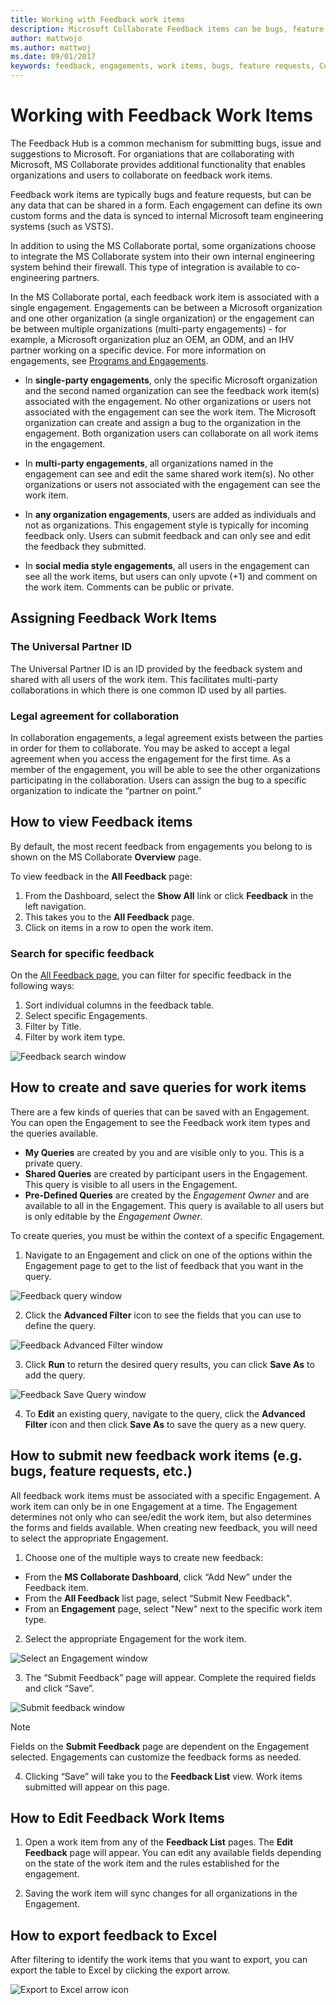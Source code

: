 ```yaml
---
title: Working with Feedback work items
description: Microsoft Collaborate Feedback items can be bugs, feature requests or any task associated with an engagement. Feedback forms can be customized based on each engagement. 
author: mattwojo
ms.author: mattwoj
ms.date: 09/01/2017
keywords: feedback, engagements, work items, bugs, feature requests, Collaborate permissions, Microsoft Connect, SysDev Bug, Dev Center bugs 
---
```


# Working with Feedback Work Items

The Feedback Hub is a common mechanism for submitting bugs, issue and suggestions to Microsoft.  For organiations that are collaborating with Microsoft, MS Collaborate provides additional functionality that enables organizations and users to collaborate on feedback work items.

Feedback work items are typically bugs and feature requests, but can be any data that can be shared in a form. Each engagement can define its own custom forms and the data is synced to internal Microsoft team engineering systems (such as VSTS). 

In addition to using the MS Collaborate portal, some organizations choose to integrate the MS Collaborate system into their own internal engineering system behind their firewall. This type of integration is available to co-engineering partners.

In the MS Collaborate portal, each feedback work item is associated with a single engagement. Engagements can be between a Microsoft organization and one other organization (a single organization) or the engagement can be between multiple organizations (multi-party engagements) - for example, a Microsoft organization pluz an OEM, an ODM, and an IHV partner working on a specific device.  For more information on engagements, see [Programs and Engagements](intro-to-mscollaborate.md/#programs-and-engagements).

- In **single-party engagements**, only the specific Microsoft organization and the second named organization can see the feedback work item(s) associated with the engagement. No other organizations or users not associated with the engagement can see the work item. The Microsoft organization can create and assign a bug to the organization in the engagement.  Both organization users can collaborate on all work items in the engagement.

- In **multi-party engagements**, all organizations named in the engagement can see and edit the same shared work item(s).  No other organizations or users not associated with the engagement can see the work item.

- In **any organization engagements**, users are added as individuals and not as organizations. This engagement style is typically for incoming feedback only.  Users can submit feedback and can only see and edit the feedback they submitted.  

- In **social media style engagements**, all users in the engagement can see all the work items, but users can only upvote (+1) and comment on the work item.  Comments can be public or private.

## Assigning Feedback Work Items



### The Universal Partner ID 

The Universal Partner ID is an ID provided by the feedback system and shared with all users of the work item.  This facilitates multi-party collaborations in which there is one common ID used by all parties.

### Legal agreement for collaboration

In collaboration engagements, a legal agreement exists between the parties in order for them to collaborate. You may be asked to accept a legal agreement when you access the engagement for the first time.  As a member of the engagement, you will be able to see the other organizations participating in the collaboration. Users can assign the bug to a specific organization to indicate the “partner on point.”

## How to view Feedback items

By default, the most recent feedback from engagements you belong to is shown on the MS Collaborate **Overview** page. 

To view feedback in the **All Feedback** page:
1.	From the Dashboard, select the **Show All** link or click **Feedback** in the left navigation.
2.	This takes you to the **All Feedback** page.
3.	Click on items in a row to open the work item.

### Search for specific feedback

On the [All Feedback page](//developer.microsoft.com/dashboard/collaborate/feedback/bugs), you can filter for specific feedback in the following ways:
1.	Sort individual columns in the feedback table.
2.	Select specific Engagements.
3.	Filter by Title.
4.	Filter by work item type.

![Feedback search window](images/feedback-search.png)

## How to create and save queries for work items

There are a few kinds of queries that can be saved with an Engagement. You can open the Engagement to see the Feedback work item types and the queries available.

- **My Queries** are created by you and are visible only to you. This is a private query.
- **Shared Queries** are created by participant users in the Engagement. This query is visible to all users in the Engagement.
- **Pre-Defined Queries** are created by the *Engagement Owner* and are available to all in the Engagement. This query is available to all users but is only editable by the *Engagement Owner*.

To create queries, you must be within the context of a specific Engagement.  

1. Navigate to an Engagement and click on one of the options within the Engagement page to get to the list of feedback that you want in the query.

![Feedback query window](images/create-feedback-query.png)

2. Click the **Advanced Filter** icon to see the fields that you can use to define the query. 

![Feedback Advanced Filter window](images/feedback-advanced-filter.png)

3. Click **Run** to return the desired query results, you can click **Save As** to add the query.

![Feedback Save Query window](images/feedback-query-save.png)

4. To **Edit** an existing query, navigate to the query, click the **Advanced Filter** icon and then click **Save As** to save the query as a new query.

## How to submit new feedback work items (e.g. bugs, feature requests, etc.)

All feedback work items must be associated with a specific Engagement. A work item can only be in one Engagement at a time. The Engagement determines not only who can see/edit the work item, but also determines the forms and fields available. When creating new feedback, you will need to select the appropriate Engagement.

1. Choose one of the multiple ways to create new feedback:
- From the **MS Collaborate Dashboard**, click “Add New” under the Feedback item.
- From the **All Feedback** list page, select “Submit New Feedback".
- From an **Engagement** page, select "New" next to the specific work item type.

2. Select the appropriate Engagement for the work item.

![Select an Engagement window](images/select-engagement.png)

3. The “Submit Feedback” page will appear. Complete the required fields and click “Save”.

![Submit feedback window](images/submit-feedback.png)

> [!NOTE]
> Fields on the **Submit Feedback** page are dependent on the Engagement selected. Engagements can customize the feedback forms as needed.
 
4.	Clicking “Save” will take you to the **Feedback List** view. Work items submitted will appear on this page. 

## How to Edit Feedback Work Items

1. Open a work item from any of the **Feedback List** pages. The **Edit Feedback** page will appear. You can edit any available fields depending on the state of the work item and the rules established for the engagement.

2. Saving the work item will sync changes for all organizations in the Engagement.

## How to export feedback to Excel

After filtering to identify the work items that you want to export, you can export the table to Excel by clicking the export arrow.

![Export to Excel arrow icon](images/export-to-excel.png)
